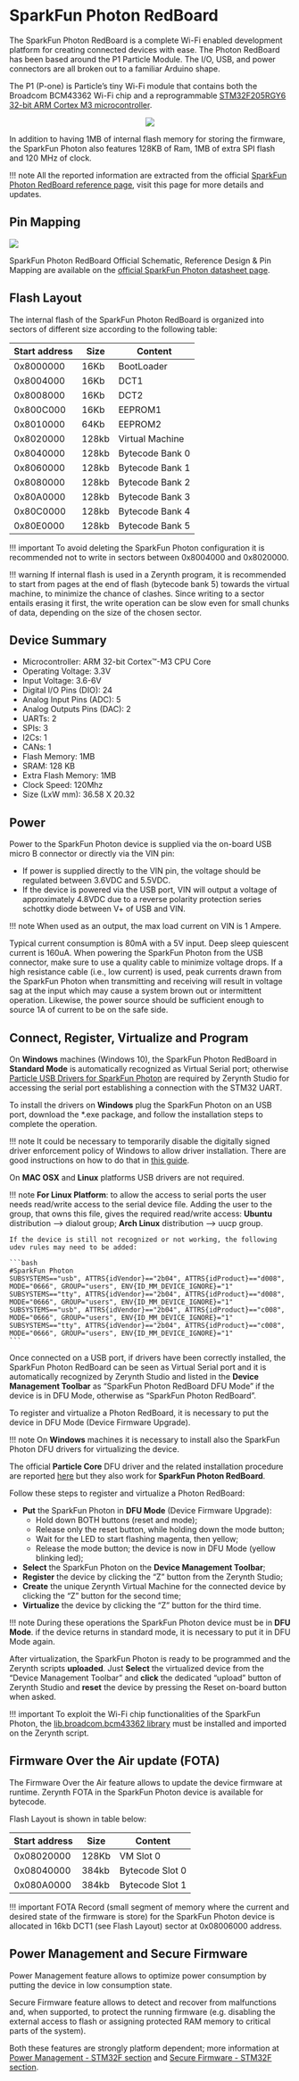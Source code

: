 # SparkFun Photon RedBoard

The SparkFun Photon RedBoard is a complete Wi-Fi enabled development platform for creating connected devices with ease. The Photon RedBoard has been based around the P1 Particle Module. The I/O, USB, and power connectors are all broken out to a familiar Arduino shape.

The P1 (P-one) is Particle’s tiny Wi-Fi module that contains both the Broadcom BCM43362 Wi-Fi chip and a reprogrammable [STM32F205RGY6 32-bit ARM Cortex M3 microcontroller](http://www.st.com/content/ccc/resource/technical/document/datasheet/bc/21/42/43/b0/f3/4d/d3/CD00237391.pdf/files/CD00237391.pdf/jcr:content/translations/en.CD00237391.pdf).

<p style="text-align:center;"><img src="img/SparkfunPhoton.jpg"></p>

In addition to having 1MB of internal flash memory for storing the firmware, the SparkFun Photon also features 128KB of Ram, 1MB of extra SPI flash and 120 MHz of clock.

!!! note
	All the reported information are extracted from the official [SparkFun Photon RedBoard reference page](https://learn.sparkfun.com/tutorials/photon-redboard-hookup-guide?_ga=1.244092546.606776139.1483349376), visit this page for more details and updates.

## Pin Mapping

![](img/Sparkfun_Photon_Redboard_pin_comm.png)

SparkFun Photon RedBoard Official Schematic, Reference Design & Pin Mapping are available on the [official SparkFun Photon datasheet page](https://cdn.sparkfun.com/datasheets/IoT/sparkfun-photon-redboard-v10.pdf).

## Flash Layout

The internal flash of the SparkFun Photon RedBoard is organized into sectors of different size according to the following table:

| Start address | Size  | Content         |
|---------------|-------|-----------------|
| 0x8000000     | 16Kb  | BootLoader      |
| 0x8004000     | 16Kb  | DCT1            |
| 0x8008000     | 16Kb  | DCT2            |
| 0x800C000     | 16Kb  | EEPROM1         |
| 0x8010000     | 64Kb  | EEPROM2         |
| 0x8020000     | 128kb | Virtual Machine |
| 0x8040000     | 128kb | Bytecode Bank 0 |
| 0x8060000     | 128kb | Bytecode Bank 1 |
| 0x8080000     | 128kb | Bytecode Bank 2 |
| 0x80A0000     | 128kb | Bytecode Bank 3 |
| 0x80C0000     | 128kb | Bytecode Bank 4 |
| 0x80E0000     | 128kb | Bytecode Bank 5 |

!!! important
    To avoid deleting the SparkFun Photon configuration it is recommended not to write in sectors between 0x8004000 and 0x8020000.

!!! warning
	If internal flash is used in a Zerynth program, it is recommended to start from pages at the end of flash (bytecode bank 5) towards the virtual machine, to minimize the chance of clashes. Since writing to a sector entails erasing it first, the write operation can be slow even for small chunks of data, depending on the size of the chosen sector.

## Device Summary


* Microcontroller: ARM 32-bit Cortex™-M3 CPU Core
* Operating Voltage: 3.3V
* Input Voltage: 3.6-6V
* Digital I/O Pins (DIO): 24
* Analog Input Pins (ADC): 5
* Analog Outputs Pins (DAC): 2
* UARTs: 2
* SPIs: 3
* I2Cs: 1
* CANs: 1
* Flash Memory: 1MB
* SRAM: 128 KB
* Extra Flash Memory: 1MB
* Clock Speed: 120Mhz
* Size (LxW mm): 36.58 X 20.32

## Power

Power to the SparkFun Photon device is supplied via the on-board USB micro B connector or directly via the VIN pin:


* If power is supplied directly to the VIN pin, the voltage should be regulated between 3.6VDC and 5.5VDC.
* If the device is powered via the USB port, VIN will output a voltage of approximately 4.8VDC due to a reverse polarity protection series schottky diode between V+ of USB and VIN.

!!! note
	When used as an output, the max load current on VIN is 1 Ampere.

Typical current consumption is 80mA with a 5V input. Deep sleep quiescent current is 160uA. When powering the SparkFun Photon from the USB connector, make sure to use a quality cable to minimize voltage drops. If a high resistance cable (i.e., low current) is used, peak currents drawn from the SparkFun Photon when transmitting and receiving will result in voltage sag at the input which may cause a system brown out or intermittent operation. Likewise, the power source should be sufficient enough to source 1A of current to be on the safe side.

## Connect, Register, Virtualize and Program

On **Windows** machines (Windows 10), the SparkFun Photon RedBoard in **Standard Mode** is automatically recognized as Virtual Serial port; otherwise [Particle USB Drivers for SparkFun Photon](https://docs.particle.io/guide/getting-started/connect/core/#installing-the-particle-driver) are required by Zerynth Studio for accessing the serial port establishing a connection with the STM32 UART.

To install the drivers on **Windows** plug the SparkFun Photon on an USB port, download the *.exe package, and follow the installation steps to complete the operation.

!!! note
	It could be necessary to temporarily disable the digitally signed driver enforcement policy of Windows to allow driver installation. There are good instructions on how to do that in [this guide](http://www.howtogeek.com/167723/how-to-disable-driver-signature-verification-on-64-bit-windows-8.1-so-that-you-can-install-unsigned-drivers/).

On **MAC OSX** and **Linux** platforms USB drivers are not required.

!!! note
	**For Linux Platform**: to allow the access to serial ports the user needs read/write access to the serial device file. Adding the user to the group, that owns this file, gives the required read/write access: **Ubuntu** distribution –> dialout group; **Arch Linux** distribution –> uucp group.

    If the device is still not recognized or not working, the following udev rules may need to be added:

    ```bash
    #SparkFun Photon
    SUBSYSTEMS=="usb", ATTRS{idVendor}=="2b04", ATTRS{idProduct}=="d008", MODE="0666", GROUP="users", ENV{ID_MM_DEVICE_IGNORE}="1"
    SUBSYSTEMS=="tty", ATTRS{idVendor}=="2b04", ATTRS{idProduct}=="d008", MODE="0666", GROUP="users", ENV{ID_MM_DEVICE_IGNORE}="1"
    SUBSYSTEMS=="usb", ATTRS{idVendor}=="2b04", ATTRS{idProduct}=="c008", MODE="0666", GROUP="users", ENV{ID_MM_DEVICE_IGNORE}="1"
    SUBSYSTEMS=="tty", ATTRS{idVendor}=="2b04", ATTRS{idProduct}=="c008", MODE="0666", GROUP="users", ENV{ID_MM_DEVICE_IGNORE}="1"
    ```

Once connected on a USB port, if drivers have been correctly installed, the SparkFun Photon RedBoard can be seen as Virtual Serial port and it is automatically recognized by Zerynth Studio and listed in the **Device Management Toolbar** as “SparkFun Photon RedBoard DFU Mode” if the device is in DFU Mode, otherwise as “SparkFun Photon RedBoard”.

To register and virtualize a Photon RedBoard, it is necessary to put the device in DFU Mode (Device Firmware Upgrade).

!!! note
	On **Windows** machines it is necessary to install also the SparkFun Photon DFU drivers for virtualizing the device.

The official **Particle Core** DFU driver and the related installation procedure are reported [here](https://community.particle.io/t/tutorial-installing-dfu-driver-on-windows-24-feb-2015/3518) but they also work for **SparkFun Photon RedBoard**.

Follow these steps to register and virtualize a Photon RedBoard:

* **Put** the SparkFun Photon in **DFU Mode** (Device Firmware Upgrade):
    * Hold down BOTH buttons (reset and mode);
    * Release only the reset button, while holding down the mode button;
    * Wait for the LED to start flashing magenta, then yellow;
    * Release the mode button; the device is now in DFU Mode (yellow blinking led);
* **Select** the SparkFun Photon on the **Device Management Toolbar**;
* **Register** the device by clicking the “Z” button from the Zerynth Studio;
* **Create** the unique Zerynth Virtual Machine for the connected device by clicking the “Z” button for the second time;
* **Virtualize** the device by clicking the “Z” button for the third time.

!!! note
	During these operations the SparkFun Photon device must be in **DFU Mode**. if the device returns in standard mode, it is necessary to put it in DFU Mode again.

After virtualization, the SparkFun Photon is ready to be programmed and the  Zerynth scripts **uploaded**. Just **Select** the virtualized device from the “Device Management Toolbar” and **click** the dedicated “upload” button of Zerynth Studio and **reset** the device by pressing the Reset on-board button when asked.

!!! important
    To exploit the Wi-Fi chip functionalities of the SparkFun Photon, the [lib.broadcom.bcm43362 library](/latest/reference/libs/broadcom/bcm43362/docs/) must be installed and imported on the Zerynth script.

## Firmware Over the Air update (FOTA)

The Firmware Over the Air feature allows to update the device firmware at runtime. Zerynth FOTA in the SparkFun Photon device is available for bytecode.

Flash Layout is shown in table below:

| Start address | Size  | Content         |
|---------------|-------|-----------------|
| 0x08020000    | 128Kb | VM Slot 0       |
| 0x08040000    | 384kb | Bytecode Slot 0 |
| 0x080A0000    | 384kb | Bytecode Slot 1 |

!!! important
    FOTA Record (small segment of memory where the current and desired state of the firmware is store) for the SparkFun Photon device is allocated in 16kb DCT1 (see Flash Layout) sector at 0x08006000 address.

## Power Management and Secure Firmware

Power Management feature allows to optimize power consumption by putting the device in low consumption state.

Secure Firmware feature allows to detect and recover from malfunctions and, when supported, to protect the running firmware (e.g. disabling the external access to flash or assigning protected RAM memory to critical parts of the system).

Both these features are strongly platform dependent; more information at [Power Management - STM32F section](/latest/reference/core/stdlib/docs/pwr/#power-management-for-stm32fxx-families) and [Secure Firmware - STM32F section](/latest/reference/core/stdlib/docs/sfw/#watchdogs-for-stm32fxx-families).
<!--stackedit_data:
eyJoaXN0b3J5IjpbLTQ1NDE3ODQ2NF19
-->